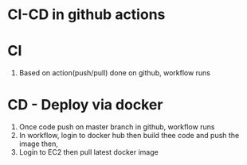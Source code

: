 # CI-CD in github actions

# CI
1. Based on action(push/pull) done on github, workflow runs

# CD - Deploy via docker 
1. Once code push on master branch in github, workflow runs
2. In workflow, login to docker hub then build thee code and push the image then,
3. Login to EC2 then pull latest docker image
